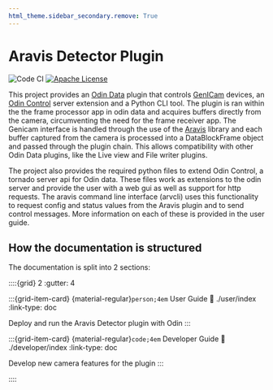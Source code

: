 ```yaml
---
html_theme.sidebar_secondary.remove: True
---
```


# Aravis Detector Plugin

![[Code CI](https://github.com/Observatory-Sciences/aravis-detector/actions/workflows/cpp.yml/badge.svg)](https://github.com/Observatory-Sciences/aravis-detector/actions/workflows/cpp.yml/badge.svg)
[![Apache License](https://img.shields.io/badge/License-Apache%202.0-blue.svg)](https://opensource.org/licenses/Apache-2.0)

This project provides an [Odin Data](https://github.com/odin-detector/odin-data) plugin that controls [GenICam](https://www.genicam.org) devices, an [Odin Control](https://github.com/odin-detector/odin-control) server extension and a Python CLI tool. The plugin is ran within the the frame processor app in odin data and acquires buffers directly from the camera, circumventing the need for the frame receiver app. The Genicam interface is handled through the use of the [Aravis](https://github.com/AravisProject/aravis) library and each buffer captured from the camera is processed into a DataBlockFrame object and passed through the plugin chain. This allows compatibility with other Odin Data plugins, like the Live view and File writer plugins.

The project also provides the required python files to extend Odin Control, a tornado server api for Odin data. These files work as extensions to the odin server and provide the user with a web gui as well as support for http requests. The aravis command line interface (arvcli) uses this functionality to request config and status values from the Aravis plugin and to send control messages. More information on each of these is provided in the user guide.

## How the documentation is structured

The documentation is split into 2 sections:

::::{grid} 2
:gutter: 4

:::{grid-item-card} {material-regular}`person;4em` User Guide
:link: ./user/index
:link-type: doc

Deploy and run the Aravis Detector plugin with Odin
:::

:::{grid-item-card} {material-regular}`code;4em` Developer Guide
:link: ./developer/index
:link-type: doc

Develop new camera features for the plugin
:::

::::
